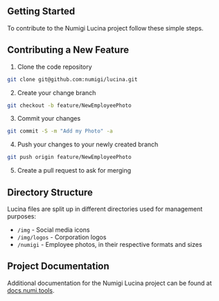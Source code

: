 ## Getting Started

To contribute to the Numigi Lucina project follow these simple steps.

## Contributing a New Feature

1. Clone the code repository

```bash
git clone git@github.com:numigi/lucina.git
```

2. Create your change branch

```bash
git checkout -b feature/NewEmployeePhoto
```

3. Commit your changes

```bash
git commit -S -m "Add my Photo" -a
```

4. Push your changes to your newly created branch

```bash
git push origin feature/NewEmployeePhoto
```

5. Create a pull request to ask for merging

## Directory Structure

Lucina files are split up in different directories used for management purposes:

- `/img` - Social media icons
- `/img/logos` - Corporation logos
- `/numigi` - Employee photos, in their respective formats and sizes

## Project Documentation

Additional documentation for the Numigi Lucina project can be found at [docs.numi.tools](https://docs.numi.tools).
